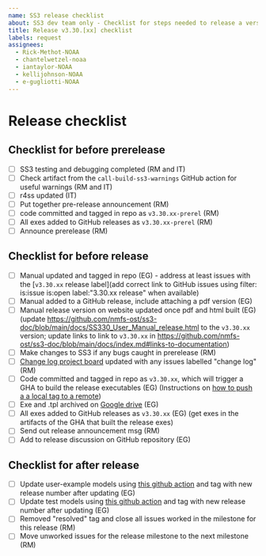```yaml
---
name: SS3 release checklist
about: SS3 dev team only - Checklist for steps needed to release a version of SS3
title: Release v3.30.[xx] checklist
labels: request
assignees:
  - Rick-Methot-NOAA
  - chantelwetzel-noaa
  - iantaylor-NOAA
  - kellijohnson-NOAA
  - e-gugliotti-NOAA
---
```


# Release checklist

<!---Note all instances of xx should be replaced with the version number (e.g., the release for v3.30.20 would replace xx with 20)-->

## Checklist for before prerelease
- [ ] SS3 testing and debugging completed (RM and IT)
- [ ] Check artifact from the `call-build-ss3-warnings` GitHub action for useful warnings (RM and IT)
- [ ] r4ss updated (IT)
- [ ] Put together pre-release announcement (RM)
- [ ] code committed and tagged in repo as `v3.30.xx-prerel` (RM)
- [ ] All exes added to GitHub releases as `v3.30.xx-prerel` (RM)
- [ ] Announce prerelease (RM)

## Checklist for before release
- [ ] Manual updated and tagged in repo (EG) - address at least issues with the [`v3.30.xx` release label](add correct link to GitHub issues using filter: is:issue is:open label:"3.30.xx release" when available)
- [ ] Manual added to a GitHub release, include attaching a pdf version (EG)
- [ ] Manual release version on website updated once pdf and html built (EG) (update https://github.com/nmfs-ost/ss3-doc/blob/main/docs/SS330_User_Manual_release.html to the `v3.30.xx` version; update links to link to `v3.30.xx` in https://github.com/nmfs-ost/ss3-doc/blob/main/docs/index.md#links-to-documentation)
- [ ] Make changes to SS3 if any bugs caught in prerelease (RM)
- [ ] [Change log project board](https://github.com/orgs/nmfs-ost/projects/11) updated with any issues labelled "change log" (RM)
- [ ] Code committed and tagged in repo as `v3.30.xx`, which will trigger a GHA to build the release executables (EG) (Instructions on [how to push a a local tag to a remote](https://github.com/nmfs-ost/ss3-source-code/wiki/Stock-Synthesis:-practices-for-maintainers#how-to-push-a-local-tag-up-to-github))
- [ ] Exe and .tpl archived on [Google drive](https://drive.google.com/drive/folders/1Gh_dXi8v3rqawpwn2N6yaaEXZPq6G2io) (EG)
- [ ] All exes added to GitHub releases as `v3.30.xx` (EG) (get exes in the artifacts of the GHA that built the release exes)
- [ ] Send out release announcement msg (RM)
- [ ] Add to release discussion on GitHub repository (EG)

## Checklist for after release
- [ ] Update user-example models using [this github action](https://github.com/nmfs-ost/ss3-user-examples/blob/main/R/update_examples.R) and tag with new release number after updating (EG)
- [ ] Update test models using [this github action](https://github.com/nmfs-ost/ss3-test-models/actions/workflows/update-ss3-models.yml) and tag with new release number after updating (EG)
- [ ] Removed "resolved" tag and close all issues worked in the milestone for this release (RM)
- [ ] Move unworked issues for the release milestone to the next milestone (RM)
